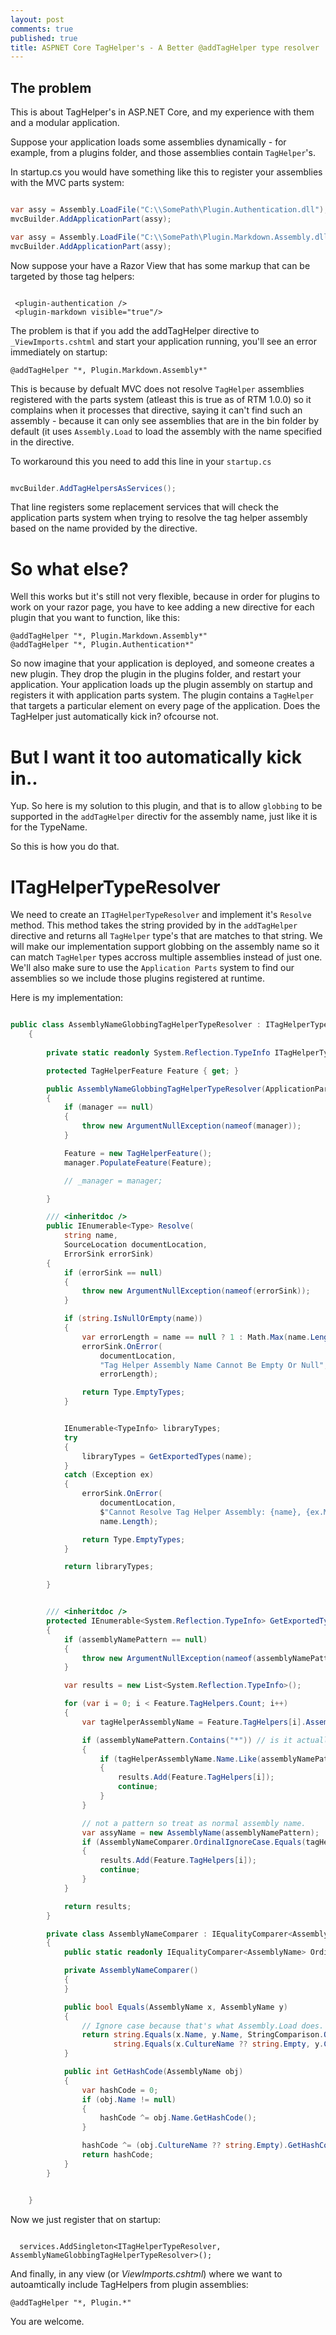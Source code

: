 ```yaml
---
layout: post
comments: true
published: true
title: ASPNET Core TagHelper's - A Better @addTagHelper type resolver
---
```

## The problem

This is about TagHelper's in ASP.NET Core, and my experience with them and a modular application.

Suppose your application loads some assemblies dynamically - for example, from a plugins folder, and those assemblies contain `TagHelper`'s.

In startup.cs you would have something like this to register your assemblies with the MVC parts system:

```csharp

var assy = Assembly.LoadFile("C:\\SomePath\Plugin.Authentication.dll");
mvcBuilder.AddApplicationPart(assy);

var assy = Assembly.LoadFile("C:\\SomePath\Plugin.Markdown.Assembly.dll");
mvcBuilder.AddApplicationPart(assy);


```

Now suppose your have a Razor View that has some markup that can be targeted by those tag helpers:

```

 <plugin-authentication />
 <plugin-markdown visible="true"/>

```

The problem is that if you add the addTagHelper directive to `_ViewImports.cshtml` and start your application running, you'll see an error immediately on startup:

```
@addTagHelper "*, Plugin.Markdown.Assembly*"
```

This is because by defualt MVC does not resolve `TagHelper` assemblies registered with the parts system (atleast this is true as of RTM 1.0.0) so it complains when it processes that directive, saying it can't find such an assembly - because it can only see assemblies that are in the bin folder by default (it uses `Assembly.Load` to load the assembly with the name specified in the directive.


To workaround this you need to add this line in your `startup.cs`

```csharp

mvcBuilder.AddTagHelpersAsServices();

```

That line registers some replacement services that will check the application parts system when trying to resolve the tag helper assembly based on the name provided by the directive.

# So what else?

Well this works but it's still not very flexible, because in order for plugins to work on your razor page, you have to kee adding a new directive for each plugin that you want to function, like this:

```
@addTagHelper "*, Plugin.Markdown.Assembly*"
@addTagHelper "*, Plugin.Authentication*"
```

So now imagine that your application is deployed, and someone creates a new plugin. They drop the plugin in the plugins folder, and restart your application. Your application loads up the plugin assembly on startup and registers it with application parts system. The plugin contains a `TagHelper` that targets a particular element on every page of the application. Does the TagHelper just automatically kick in? ofcourse not.


# But I want it too automatically kick in..

Yup. So here is my solution to this plugin, and that is to allow `globbing` to be supported in the `addTagHelper` directiv for the assembly name, just like it is for the TypeName.

So this is how you do that.

# ITagHelperTypeResolver


We need to create an `ITagHelperTypeResolver` and implement it's `Resolve` method. This method takes the string provided by in the `addTagHelper` directive and returns all `TagHelper` type's that are matches to that string. We will make our implementation support globbing on the assembly name so it can match `TagHelper` types accross multiple assemblies instead of just one. We'll also make sure to use the `Application Parts` system to find our assemblies so we include those plugins registered at runtime.


Here is my implementation:

```csharp 

public class AssemblyNameGlobbingTagHelperTypeResolver : ITagHelperTypeResolver
    {
       
        private static readonly System.Reflection.TypeInfo ITagHelperTypeInfo = typeof(ITagHelper).GetTypeInfo();

        protected TagHelperFeature Feature { get; }

        public AssemblyNameGlobbingTagHelperTypeResolver(ApplicationPartManager manager)
        {
            if (manager == null)
            {
                throw new ArgumentNullException(nameof(manager));
            }

            Feature = new TagHelperFeature();
            manager.PopulateFeature(Feature);

            // _manager = manager;

        }

        /// <inheritdoc />
        public IEnumerable<Type> Resolve(
            string name,
            SourceLocation documentLocation,
            ErrorSink errorSink)
        {
            if (errorSink == null)
            {
                throw new ArgumentNullException(nameof(errorSink));
            }

            if (string.IsNullOrEmpty(name))
            {
                var errorLength = name == null ? 1 : Math.Max(name.Length, 1);
                errorSink.OnError(
                    documentLocation,
                    "Tag Helper Assembly Name Cannot Be Empty Or Null",
                    errorLength);

                return Type.EmptyTypes;
            }


            IEnumerable<TypeInfo> libraryTypes;
            try
            {
                libraryTypes = GetExportedTypes(name);
            }
            catch (Exception ex)
            {
                errorSink.OnError(
                    documentLocation,
                    $"Cannot Resolve Tag Helper Assembly: {name}, {ex.Message}",
                    name.Length);

                return Type.EmptyTypes;
            }

            return libraryTypes;

        }


        /// <inheritdoc />
        protected IEnumerable<System.Reflection.TypeInfo> GetExportedTypes(string assemblyNamePattern)
        {
            if (assemblyNamePattern == null)
            {
                throw new ArgumentNullException(nameof(assemblyNamePattern));
            }

            var results = new List<System.Reflection.TypeInfo>();

            for (var i = 0; i < Feature.TagHelpers.Count; i++)
            {
                var tagHelperAssemblyName = Feature.TagHelpers[i].Assembly.GetName();

                if (assemblyNamePattern.Contains("*")) // is it actually a pattern?
                {
                    if (tagHelperAssemblyName.Name.Like(assemblyNamePattern))
                    {
                        results.Add(Feature.TagHelpers[i]);
                        continue;
                    }
                }

                // not a pattern so treat as normal assembly name.
                var assyName = new AssemblyName(assemblyNamePattern);
                if (AssemblyNameComparer.OrdinalIgnoreCase.Equals(tagHelperAssemblyName, assyName))
                {
                    results.Add(Feature.TagHelpers[i]);
                    continue;
                }
            }

            return results;
        }

        private class AssemblyNameComparer : IEqualityComparer<AssemblyName>
        {
            public static readonly IEqualityComparer<AssemblyName> OrdinalIgnoreCase = new AssemblyNameComparer();

            private AssemblyNameComparer()
            {
            }

            public bool Equals(AssemblyName x, AssemblyName y)
            {
                // Ignore case because that's what Assembly.Load does.
                return string.Equals(x.Name, y.Name, StringComparison.OrdinalIgnoreCase) &&
                       string.Equals(x.CultureName ?? string.Empty, y.CultureName ?? string.Empty, StringComparison.Ordinal);
            }

            public int GetHashCode(AssemblyName obj)
            {
                var hashCode = 0;
                if (obj.Name != null)
                {
                    hashCode ^= obj.Name.GetHashCode();
                }

                hashCode ^= (obj.CultureName ?? string.Empty).GetHashCode();
                return hashCode;
            }
        }


    }


```

Now we just register that on startup:

```

  services.AddSingleton<ITagHelperTypeResolver, AssemblyNameGlobbingTagHelperTypeResolver>();

```

And finally, in any view (or _ViewImports.cshtml_) where we want to autoamtically include TagHelpers from plugin assemblies:


```
@addTagHelper "*, Plugin.*"

```

You are welcome.








